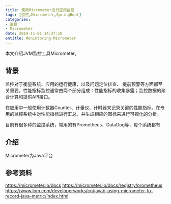 ```yaml
---
title: 使用Micrometer进行应用监控
tags: [监控,Micrometer,SpringBoot]
categories:
- 监控
- Micrometer
date: 2019-11-01 14:37:18
entitle: Monintoring-Micrometer
---
```


本文介绍JVM监控工具Micrometer。

<!--more-->
## 背景

监控对于衡量系统、应用的运行健康，以及问题定位排查、 提前预警等方面都至关重要。性能指标监控通常由两个部分组成：性能指标的收集暴露；监控数据的聚合计算和提供API接口。

在应用中一般使用计数器Counter、计量仪、计时器来记录关键的性能指标。在专用的监控系统中对性能指标进行汇总，并生成相应的图标来进行可视化的分析。

目前有很多种的监控系统，常用的有Prometheus、DataDog等，每个系统都有

## 介绍
Micrometer为Java平台


## 参考资料
<https://micrometer.io/docs>
<https://micrometer.io/docs/registry/prometheus>
<https://www.ibm.com/developerworks/cn/java/j-using-micrometer-to-record-java-metric/index.html>
